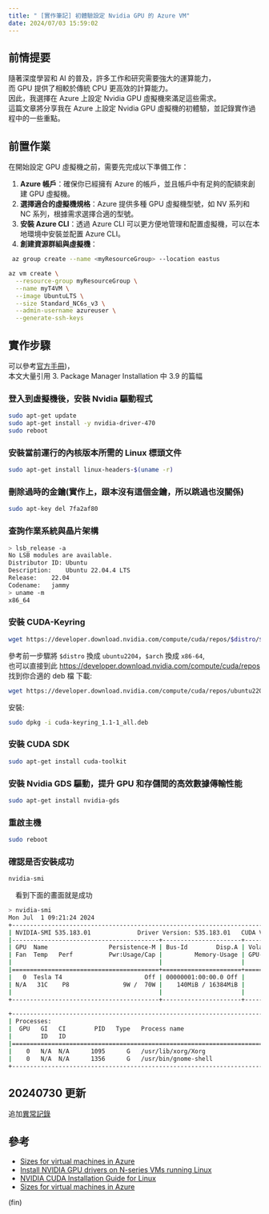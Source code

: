 ```yaml
---
title: " [實作筆記] 初體驗設定 Nvidia GPU 的 Azure VM"
date: 2024/07/03 15:59:02
---
```


## 前情提要

隨著深度學習和 AI 的普及，許多工作和研究需要強大的運算能力，  
而 GPU 提供了相較於傳統 CPU 更高效的計算能力。  
因此，我選擇在 Azure 上設定 Nvidia GPU 虛擬機來滿足這些需求。  
這篇文章將分享我在 Azure 上設定 Nvidia GPU 虛擬機的初體驗，並記錄實作過程中的一些重點。

## 前置作業

在開始設定 GPU 虛擬機之前，需要先完成以下準備工作：

1. **Azure 帳戶**：確保你已經擁有 Azure 的帳戶，並且帳戶中有足夠的配額來創建 GPU 虛擬機。
2. **選擇適合的虛擬機規格**：Azure 提供多種 GPU 虛擬機型號，如 NV 系列和 NC 系列，根據需求選擇合適的型號。
3. **安裝 Azure CLI**：透過 Azure CLI 可以更方便地管理和配置虛擬機，可以在本地環境中安裝並配置 Azure CLI。
4. **創建資源群組與虛擬機**：
  
  ```bash
   az group create --name <myResourceGroup> --location eastus
  ```

  ```bash
  az vm create \
    --resource-group myResourceGroup \
    --name myT4VM \
    --image UbuntuLTS \
    --size Standard_NC6s_v3 \
    --admin-username azureuser \
    --generate-ssh-keys
  ```

## 實作步驟

可以參考[官方手冊](https://docs.nvidia.com/cuda/cuda-installation-guide-linux/index.html#local-repo-installation-for-ubuntu))，  
本文大量引用 3. Package Manager Installation 中 3.9 的篇幅

### 登入到虛擬機後，安裝 Nvidia 驅動程式

  ```bash
  sudo apt-get update
  sudo apt-get install -y nvidia-driver-470
  sudo reboot
  ```

### 安裝當前運行的內核版本所需的 Linux 標頭文件

```bash
sudo apt-get install linux-headers-$(uname -r)
```

### 刪除過時的金鑰(實作上，跟本沒有這個金鑰，所以跳過也沒關係)

```bash
sudo apt-key del 7fa2af80
```

### 查詢作業系統與晶片架構

```bash
> lsb_release -a
No LSB modules are available.
Distributor ID:	Ubuntu
Description:	Ubuntu 22.04.4 LTS
Release:	22.04
Codename:	jammy
> uname -m
x86_64
```

### 安裝 CUDA-Keyring

```sh
wget https://developer.download.nvidia.com/compute/cuda/repos/$distro/$arch/cuda-keyring_1.1-1_all.deb
```

參考前一步驟將 `$distro` 換成 `ubuntu2204`，`$arch` 換成 `x86-64`,  
也可以直接到此 <https://developer.download.nvidia.com/compute/cuda/repos> 找到你合適的 deb 檔
下載:  

```sh
wget https://developer.download.nvidia.com/compute/cuda/repos/ubuntu2204/x86-64/cuda-keyring_1.1-1_all.deb
```

安裝:

```sh
sudo dpkg -i cuda-keyring_1.1-1_all.deb
```

### 安裝 CUDA SDK

```sh
sudo apt-get install cuda-toolkit
```

### 安裝 Nvidia GDS 驅動，提升 GPU 和存儲間的高效數據傳輸性能

```sh
sudo apt-get install nvidia-gds
```

### 重啟主機

```sh
sudo reboot
```

### 確認是否安裝成功

  ```bash
  nvidia-smi
  ```

　看到下面的畫面就是成功
  
  ```sh
  > nvidia-smi
  Mon Jul  1 09:21:24 2024
  +---------------------------------------------------------------------------------------+
  | NVIDIA-SMI 535.183.01             Driver Version: 535.183.01   CUDA Version: 12.2     |
  |-----------------------------------------+----------------------+----------------------+
  | GPU  Name                 Persistence-M | Bus-Id        Disp.A | Volatile Uncorr. ECC |
  | Fan  Temp   Perf          Pwr:Usage/Cap |         Memory-Usage | GPU-Util  Compute M. |
  |                                         |                      |               MIG M. |
  |=========================================+======================+======================|
  |   0  Tesla T4                       Off | 00000001:00:00.0 Off |                  Off |
  | N/A   31C    P8               9W /  70W |    140MiB / 16384MiB |      0%      Default |
  |                                         |                      |                  N/A |
  +-----------------------------------------+----------------------+----------------------+

  +---------------------------------------------------------------------------------------+
  | Processes:                                                                            |
  |  GPU   GI   CI        PID   Type   Process name                            GPU Memory |
  |        ID   ID                                                             Usage      |
  |=======================================================================================|
  |    0   N/A  N/A      1095      G   /usr/lib/xorg/Xorg                          130MiB |
  |    0   N/A  N/A      1356      G   /usr/bin/gnome-shell                          7MiB |
  +---------------------------------------------------------------------------------------+
  ```

## 20240730 更新

追加[異常記錄](https://blog.marsen.me/2024/07/30/2024/azure_vm_for_nvidia_error_records/)

## 參考

- [Sizes for virtual machines in Azure](https://learn.microsoft.com/en-us/azure/virtual-machines/sizes/overview)
- [Install NVIDIA GPU drivers on N-series VMs running Linux](https://learn.microsoft.com/en-us/azure/virtual-machines/linux/n-series-driver-setup)
- [NVIDIA CUDA Installation Guide for Linux](https://docs.nvidia.com/cuda/cuda-installation-guide-linux/index.html#prepare-ubuntu)
- [Sizes for virtual machines in Azure](https://learn.microsoft.com/en-us/azure/virtual-machines/sizes/overview?tabs=breakdownseries%2Cgeneralsizelist%2Ccomputesizelist%2Cmemorysizelist%2Cstoragesizelist%2Cgpu-nc-fam%2Cfpgasizelist%2Chpcsizelist#gpu-accelerated)

(fin)
